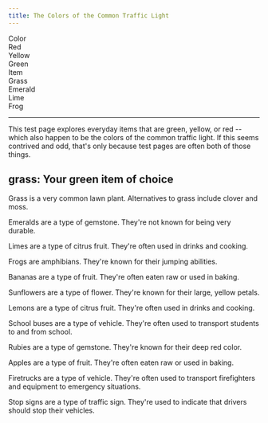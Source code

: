 ```yaml
---
title: The Colors of the Common Traffic Light
---
```


<div id="markdoc-chooser"><div><div class="markdoc-pref__container"><div class="markdoc-pref__label">Color</div><div class="markdoc-pref__pill " data-pref-id="color" data-option-id="red">Red</div><div class="markdoc-pref__pill " data-pref-id="color" data-option-id="yellow">Yellow</div><div class="markdoc-pref__pill selected" data-pref-id="color" data-option-id="green">Green</div></div><div class="markdoc-pref__container"><div class="markdoc-pref__label">Item</div><div class="markdoc-pref__pill selected" data-pref-id="item" data-option-id="grass">Grass</div><div class="markdoc-pref__pill " data-pref-id="item" data-option-id="emerald">Emerald</div><div class="markdoc-pref__pill " data-pref-id="item" data-option-id="lime">Lime</div><div class="markdoc-pref__pill " data-pref-id="item" data-option-id="frog">Frog</div></div><hr/></div></div>
<div id="markdoc-content"><article><p>This test page explores everyday items that are green, yellow, or red -- which also happen to be the colors of the common traffic light. If this seems contrived and odd, that's only because test pages are often both of those things.</p><h2>grass: Your green item of choice</h2><div ><div ><p>Grass is a very common lawn plant. Alternatives to grass include clover and moss.</p></div><div class="markdoc__hidden"><p>Emeralds are a type of gemstone. They're not known for being very durable.</p></div><div class="markdoc__hidden"><p>Limes are a type of citrus fruit. They're often used in drinks and cooking.</p></div><div class="markdoc__hidden"><p>Frogs are amphibians. They're known for their jumping abilities.</p></div></div><div class="markdoc__hidden"><div class="markdoc__hidden"><p>Bananas are a type of fruit. They're often eaten raw or used in baking.</p></div><div class="markdoc__hidden"><p>Sunflowers are a type of flower. They're known for their large, yellow petals.</p></div><div class="markdoc__hidden"><p>Lemons are a type of citrus fruit. They're often used in drinks and cooking.</p></div><div class="markdoc__hidden"><p>School buses are a type of vehicle. They're often used to transport students to and from school.</p></div></div><div class="markdoc__hidden"><div class="markdoc__hidden"><p>Rubies are a type of gemstone. They're known for their deep red color.</p></div><div class="markdoc__hidden"><p>Apples are a type of fruit. They're often eaten raw or used in baking.</p></div><div class="markdoc__hidden"><p>Firetrucks are a type of vehicle. They're often used to transport firefighters and equipment to emergency situations.</p></div><div class="markdoc__hidden"><p>Stop signs are a type of traffic sign. They're used to indicate that drivers should stop their vehicles.</p></div></div></article></div>
  <script>    clientRenderer.initialize({        pagePrefsConfig: [{"display_name":"Color","identifier":"color","options_source":"traffic_light_color_options"},{"display_name":"Item","identifier":"item","options_source":"<COLOR>_item_options"}],        prefOptionsConfig: {"traffic_light_color_options":[{"display_name":"Red","identifier":"red"},{"display_name":"Yellow","identifier":"yellow"},{"display_name":"Green","default":true,"identifier":"green"}],"red_item_options":[{"display_name":"Ruby","identifier":"ruby"},{"display_name":"Apple","default":true,"identifier":"apple"},{"display_name":"Firetruck","identifier":"firetruck"},{"display_name":"Stop sign","identifier":"stop_sign"}],"yellow_item_options":[{"display_name":"Banana","default":true,"identifier":"banana"},{"display_name":"Sunflower","identifier":"sunflower"},{"display_name":"Lemon","identifier":"lemon"},{"display_name":"School bus","identifier":"school_bus"}],"green_item_options":[{"display_name":"Grass","default":true,"identifier":"grass"},{"display_name":"Emerald","identifier":"emerald"},{"display_name":"Lime","identifier":"lime"},{"display_name":"Frog","identifier":"frog"}]},        selectedValsByPrefId: {"color":"green","item":"grass"},        renderableTree: {"$$mdtype":"Tag","name":"article","attributes":{},"children":[{"$$mdtype":"Tag","name":"p","attributes":{},"children":["This test page explores everyday items that are green, yellow, or red -- which also happen to be the colors of the common traffic light. If this seems contrived and odd, that's only because test pages are often both of those things."]},{"$$mdtype":"Tag","name":"h2","attributes":{},"children":[{"$$mdtype":"Variable","path":["item"],"value":"grass"},": Your ",{"$$mdtype":"Variable","path":["color"],"value":"green"}," item of choice"]},{"$$mdtype":"Tag","name":"div","if":{"$$mdtype":"Function","name":"equals","value":true,"parameters":{"0":{"$$mdtype":"Variable","path":["color"],"value":"green"},"1":"green"}},"attributes":{"display":"true"},"children":[{"$$mdtype":"Tag","name":"div","if":{"$$mdtype":"Function","name":"equals","value":true,"parameters":{"0":{"$$mdtype":"Variable","path":["item"],"value":"grass"},"1":"grass"}},"attributes":{"display":"true"},"children":[{"$$mdtype":"Tag","name":"p","attributes":{},"children":["Grass is a very common lawn plant. Alternatives to grass include clover and moss."]}]},{"$$mdtype":"Tag","name":"div","if":{"$$mdtype":"Function","name":"equals","value":false,"parameters":{"0":{"$$mdtype":"Variable","path":["item"],"value":"grass"},"1":"emerald"}},"attributes":{"display":"false"},"children":[{"$$mdtype":"Tag","name":"p","attributes":{},"children":["Emeralds are a type of gemstone. They're not known for being very durable."]}]},{"$$mdtype":"Tag","name":"div","if":{"$$mdtype":"Function","name":"equals","value":false,"parameters":{"0":{"$$mdtype":"Variable","path":["item"],"value":"grass"},"1":"lime"}},"attributes":{"display":"false"},"children":[{"$$mdtype":"Tag","name":"p","attributes":{},"children":["Limes are a type of citrus fruit. They're often used in drinks and cooking."]}]},{"$$mdtype":"Tag","name":"div","if":{"$$mdtype":"Function","name":"equals","value":false,"parameters":{"0":{"$$mdtype":"Variable","path":["item"],"value":"grass"},"1":"frog"}},"attributes":{"display":"false"},"children":[{"$$mdtype":"Tag","name":"p","attributes":{},"children":["Frogs are amphibians. They're known for their jumping abilities."]}]}]},{"$$mdtype":"Tag","name":"div","if":{"$$mdtype":"Function","name":"equals","value":false,"parameters":{"0":{"$$mdtype":"Variable","path":["color"],"value":"green"},"1":"yellow"}},"attributes":{"display":"false"},"children":[{"$$mdtype":"Tag","name":"div","if":{"$$mdtype":"Function","name":"equals","value":false,"parameters":{"0":{"$$mdtype":"Variable","path":["item"],"value":"grass"},"1":"banana"}},"attributes":{"display":"false"},"children":[{"$$mdtype":"Tag","name":"p","attributes":{},"children":["Bananas are a type of fruit. They're often eaten raw or used in baking."]}]},{"$$mdtype":"Tag","name":"div","if":{"$$mdtype":"Function","name":"equals","value":false,"parameters":{"0":{"$$mdtype":"Variable","path":["item"],"value":"grass"},"1":"sunflower"}},"attributes":{"display":"false"},"children":[{"$$mdtype":"Tag","name":"p","attributes":{},"children":["Sunflowers are a type of flower. They're known for their large, yellow petals."]}]},{"$$mdtype":"Tag","name":"div","if":{"$$mdtype":"Function","name":"equals","value":false,"parameters":{"0":{"$$mdtype":"Variable","path":["item"],"value":"grass"},"1":"lemon"}},"attributes":{"display":"false"},"children":[{"$$mdtype":"Tag","name":"p","attributes":{},"children":["Lemons are a type of citrus fruit. They're often used in drinks and cooking."]}]},{"$$mdtype":"Tag","name":"div","if":{"$$mdtype":"Function","name":"equals","value":false,"parameters":{"0":{"$$mdtype":"Variable","path":["item"],"value":"grass"},"1":"school_bus"}},"attributes":{"display":"false"},"children":[{"$$mdtype":"Tag","name":"p","attributes":{},"children":["School buses are a type of vehicle. They're often used to transport students to and from school."]}]}]},{"$$mdtype":"Tag","name":"div","if":{"$$mdtype":"Function","name":"equals","value":false,"parameters":{"0":{"$$mdtype":"Variable","path":["color"],"value":"green"},"1":"red"}},"attributes":{"display":"false"},"children":[{"$$mdtype":"Tag","name":"div","if":{"$$mdtype":"Function","name":"equals","value":false,"parameters":{"0":{"$$mdtype":"Variable","path":["item"],"value":"grass"},"1":"ruby"}},"attributes":{"display":"false"},"children":[{"$$mdtype":"Tag","name":"p","attributes":{},"children":["Rubies are a type of gemstone. They're known for their deep red color."]}]},{"$$mdtype":"Tag","name":"div","if":{"$$mdtype":"Function","name":"equals","value":false,"parameters":{"0":{"$$mdtype":"Variable","path":["item"],"value":"grass"},"1":"apple"}},"attributes":{"display":"false"},"children":[{"$$mdtype":"Tag","name":"p","attributes":{},"children":["Apples are a type of fruit. They're often eaten raw or used in baking."]}]},{"$$mdtype":"Tag","name":"div","if":{"$$mdtype":"Function","name":"equals","value":false,"parameters":{"0":{"$$mdtype":"Variable","path":["item"],"value":"grass"},"1":"firetruck"}},"attributes":{"display":"false"},"children":[{"$$mdtype":"Tag","name":"p","attributes":{},"children":["Firetrucks are a type of vehicle. They're often used to transport firefighters and equipment to emergency situations."]}]},{"$$mdtype":"Tag","name":"div","if":{"$$mdtype":"Function","name":"equals","value":false,"parameters":{"0":{"$$mdtype":"Variable","path":["item"],"value":"grass"},"1":"stop_sign"}},"attributes":{"display":"false"},"children":[{"$$mdtype":"Tag","name":"p","attributes":{},"children":["Stop signs are a type of traffic sign. They're used to indicate that drivers should stop their vehicles."]}]}]}]}    });  </script>  
